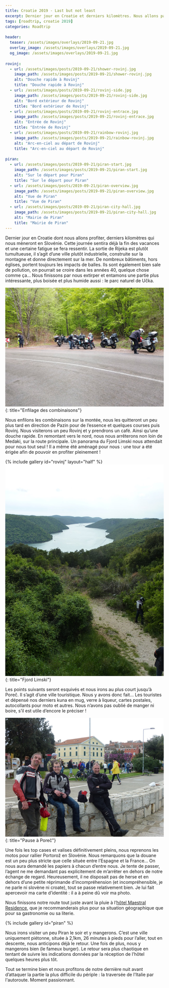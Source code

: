 ```yaml
---
title: Croatie 2019 - Last but not least
excerpt: Dernier jour en Croatie et derniers kilomètres. Nous allons passer la journée la plus nature du séjour ! Et une des plus fatigante.
tags: [roadtrip, croatie 2019]
categories: Roadtrip

header:
  teaser: /assets/images/overlays/2019-09-21.jpg
  overlay_image: /assets/images/overlays/2019-09-21.jpg
  og_image: /assets/images/overlays/2019-09-21.jpg

rovinj:
  - url: /assets/images/posts/2019-09-21/shower-rovinj.jpg
    image_path: /assets/images/posts/2019-09-21/shower-rovinj.jpg
    alt: "Douche rapide à Rovinj"
    title: "Douche rapide à Rovinj"
  - url: /assets/images/posts/2019-09-21/rovinj-side.jpg
    image_path: /assets/images/posts/2019-09-21/rovinj-side.jpg
    alt: "Bord extérieur de Rovinj"
    title: "Bord extérieur de Rovinj"
  - url: /assets/images/posts/2019-09-21/rovinj-entrace.jpg
    image_path: /assets/images/posts/2019-09-21/rovinj-entrace.jpg
    alt: "Entrée de Rovinj"
    title: "Entrée de Rovinj"
  - url: /assets/images/posts/2019-09-21/rainbow-rovinj.jpg
    image_path: /assets/images/posts/2019-09-21/rainbow-rovinj.jpg
    alt: "Arc-en-ciel au départ de Rovinj"
    title: "Arc-en-ciel au départ de Rovinj"

piran:
  - url: /assets/images/posts/2019-09-21/piran-start.jpg
    image_path: /assets/images/posts/2019-09-21/piran-start.jpg
    alt: "Sur le départ pour Piran"
    title: "Sur le départ pour Piran"
  - url: /assets/images/posts/2019-09-21/piran-overview.jpg
    image_path: /assets/images/posts/2019-09-21/piran-overview.jpg
    alt: "Vue de Piran"
    title: "Vue de Piran"
  - url: /assets/images/posts/2019-09-21/piran-city-hall.jpg
    image_path: /assets/images/posts/2019-09-21/piran-city-hall.jpg
    alt: "Mairie de Piran"
    title: "Mairie de Piran"
---
```


Dernier jour en Croatie dont nous allons profiter, derniers kilomètres qui nous mèneront en Slovénie. Cette journée
sentira déjà la fin des vacances et une certaine fatigue se fera ressentir. La sortie de Rijeka est plutôt tumultueuse,
il s’agit d’une ville plutôt industrielle, construite sur la montagne et donne directement sur la mer. De nombreux
bâtiments, hors églises, portent toujours les impacts de balles. Ils sont également bien sale de pollution, on pourrait
se croire dans les années 40, quelque chose comme ça… Nous finissons par nous extirper et entamons une partie plus
intéressante, plus boisée et plus humide aussi : le parc naturel de Učka.

[![Enfilage des combinaisons](/assets/images/posts/2019-09-21/rain-start.jpg)](/assets/images/posts/2019-09-21/rain-start.jpg){: title="Enfilage des combinaisons"}

Nous enfilons les combinaisons sur la montée, nous les quitteront un peu plus tard en direction de Pazin pour de
l’essence et quelques courses puis Rovinj. Nous visiterons un peu Rovinj et y prendrons un café. Ainsi qu’une douche
rapide. En remontant vers le nord, nous nous arrêterons non loin de Medaki, sur la route principale. Un panorama du
Fjord Limski nous attendait pour nous tout seul ! Il a même été aménagé pour nous : une tour a été érigée afin de
pouvoir en profiter pleinement !

{% include gallery id="rovinj" layout="half" %}
[![Fjord Limski](/assets/images/posts/2019-09-21/limski-fjord.jpg)](/assets/images/posts/2019-09-21/limski-fjord.jpg){: title="Fjord Limski"}

Les points suivants seront esquivés et nous irons au plus court jusqu’à Poreč. Il s’agit d’une ville touristique. Nous y
avons donc fait… Les touristes et dépensé nos derniers kuna en mug, verre à liqueur, cartes postales, autocollants pour
moto et autres. Nous n’avons pas oublié de manger ni boire, s’il est utile d’encore le préciser !

[![Pause à Poreč](/assets/images/posts/2019-09-21/porec.jpg)](/assets/images/posts/2019-09-21/porec.jpg){: title="Pause à Poreč"}

Une fois les top cases et valises définitivement pleins, nous reprenons les motos pour rallier Portorož en Slovénie.
Nous remarquons que la douane est un peu plus stricte que celle située entre l’Espagne et la France… On nous aura
demandé les papiers à chacun d’entre nous. Je tente de passer, l’agent ne me demandant pas explicitement de m’arrêter en
dehors de notre échange de regard. Heureusement, il ne disposait pas de herse et en dehors d’une petite réprimande
d’incompréhension (et incompréhensible, je ne parle ni slovène ni croate), tout se passe relativement bien. Je lui fait
apercevoir ma carte d’identité : il a à peine dû voir ma photo.

Nous finissons notre route tout juste avant la pluie à l’[hôtel Maestral Residence](https://goo.gl/maps/Z2RWJiinS4VZ1HKE7),
que je recommanderais plus pour sa situation géographique que pour sa gastronomie ou sa literie.

{% include gallery id="piran" %}

Nous irons visiter un peu Piran le soir et y mangerons. C’est une ville uniquement piétonne, située à 2,1km, 26 minutes
à pieds pour l’aller, tout en descente, nous anticipons déjà le retour. Une fois de plus, nous y mangerons bien (le
fameux burger). Le retour sera plus chaotique en tentant de suivre les indications données par la réception de l’hôtel
quelques heures plus tôt.

Tout se termine bien et nous profitons de notre dernière nuit avant d’attaquer la partie la plus difficile du périple :
la traversée de l'Italie par l'autoroute. Moment passionnant.
